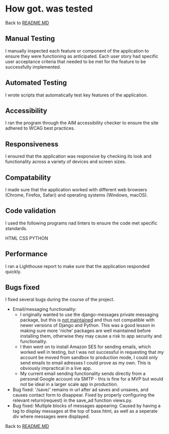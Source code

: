 
# How **got.** was tested

Back to [README.MD](README.MD)<br>


## Manual Testing

I manually inspected each feature or component of the application to ensure they were functioning as anticipated. Each user story had specific user acceptance criteria that needed to be met for the feature to be successfully implemented. 

## Automated Testing

I wrote scripts that automatically test key features of the application. 

## Accessibility

I ran the program through the AIM accessibility checker to ensure the site adhered to WCAG best practices.

## Responsiveness

I ensured that the application was responsive by checking its look and functionality across a variety of devices and screen sizes.

## Compatability

I made sure that the application worked with different web browsers (Chrome, Firefox, Safari) and  operating systems (Windows, macOS).

## Code validation

I used the following programs nad linters to ensure the code met specific standards.

HTML
CSS
PYTHON

## Performance

I ran a Lighthouse report to make sure that the application responded quickly.

## Bugs fixed

I fixed several bugs during the course of the project.

- Email/messaging functionality:
    - I originally wanted to use the django-messages private messaging package, but this is [not maintained](https://github.com/arneb/django-messages/issues) and thus not compatible with newer versions of Django and Python. This was a good lesson in making sure more 'niche' packages are well maintained before installing them, otherwise they may cause a risk to app security and functionality.
    - I then went on to install Amazon SES for sending emails, which worked well in testing, but I was not successful in requesting that my account be moved from sandbox to production mode, I could only send emails to email adresses I could prove as my own. This is obviously impractical in a live app. 
    - My current email sending functionality sends directly from a personal Google account via SMTP - this is fine for a MVP but would not be ideal in a larger scale app in production.
- Bug fixed: '/save/' remains in url after ad saves and unsaves, and causes contact form to disappear. Fixed by properly configuring the relevant return(request) in the save_ad function views.py.
- Bug fixed: Multiple blocks of messages appearing: Caused by having a tag to display messages at the top of base.html, as well as a seperate div where messages were displayed.

Back to [README.MD](README.MD)<br>
